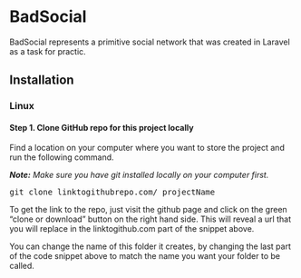 <h1>BadSocial</h1>
<p>
    BadSocial represents a primitive social network that was created in Laravel as a task for practic.
</p>

<h2>Installation</h2>

<h3>Linux</h3>
<h4>Step 1. Clone GitHub repo for this project locally</h4>

<p>
    Find a location on your computer where you want to store the project and run the following command. 
</p>
<em>
    <strong>Note:</strong> Make sure you have git installed locally on your computer first.
</em>
<br>
<pre>git clone linktogithubrepo.com/ projectName</pre>

<p>
    To get the link to the repo, just visit the github page and click on the green “clone or download” button on the right hand side. This will reveal a url that you will replace in the linktogithub.com part of the snippet above.
</p>
<p>    
    You can change the name of this folder it creates, by changing the last part of the code snippet above to match the name you want your folder to be called.
</p>



